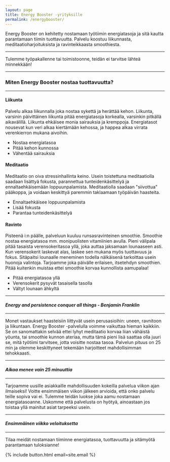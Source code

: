 ```yaml
---
layout: page
title: Energy Booster -yrityksille
permalink: /energybooster/
---
```


Energy Booster on kehitetty nostamaan työtiimin energiatasoja ja sitä kautta parantamaan tiimin tuottavuutta. Palvelu koostuu 
liikunnasta, meditaatioharjoituksista ja ravinteikkaasta smoothiesta. 

---

Tulemme työpakallenne tai toimistoonne, teidän ei tarvitse lähteä minnekkään!

---

### Miten Energy Booster nostaa tuottavuutta?

---

#### Liikunta

Palvelu alkaa liikunnalla joka nostaa sykettä ja herättää kehon. Liikunta, varsinin päivittäinen liikunta pitää energiatasoja 
korkealla, varsinkin pitkällä aikavälillä. Liikunta ehkäisee monia sairauksia ja kremppoja. Energiatasot nousevat kun veri alkaa
kiertämään kehossa, ja happea alkaa virrata verenkierron mukana aivoihin. 

- Nostaa energiatasoa
- Pitää kehon kunnossa
- Vähentää sairauksia

#### Meditaatio

Meditaatio on oiva stressinhallinta keino. Usein toistettuna meditaatiolla saadaan lisättyä fokusta, parannettua tunteidenkäsittelyä 
ja ennaltaehkäisemään loppuunpalamista. Meditaatiolla saadaan "siivottua" pääkoppa, ja voidaan keskittyä paremmin taklaamaan 
työpäivän haasteita. 

- Ennaltaehkäisee loppuunpalamista
- Lisää fokusta
- Parantaa tunteidenkäsittelyä

#### Ravinto

Pisteenä i:n päälle, palveluun kuuluu runsasravinteinen smoothie. Smoothie nostaa energiatasoa mm. monipuolisten vitamiinien avulla.
Pieni välipala pitää tasaista verensokeritasoa yllä, joka auttaa jaksamaan lounaaseen asti. Kun verensokerit laskevat alas, laskee
sen mukana myös tuottavuus ja fokus. Sitäpaitsi lounaalle meneminen todella nälkäisenä tarkoittaa usein huonoja valintoja.
Tarjoamme joka päivälle erilaisen, itsetehdyn smoothien. Pitää kuitenkin muistaa ettei smoothie korvaa kunnollista aamupalaa!

- Pitää energiatasoa yllä
- Verensokerit pysyvät tasaisella tasolla
- Vältyt lounaan ähkyltä

---

#### _Energy and persistence conquer all things - Benjamin Franklin_

---

Monet vastaukset haasteisiin liittyvät usein perusasioihin: uneen, ravnitoon ja liikuntaan. Energy Booster -palvelulla voimme 
vaikuttaa hieman kaikkiin. Se on sanomattakin selvää ettei lyhyt meditaatio korvaa liian vähäistä yöunta, tai smoothie kunnon 
ateriaa, mutta tämä pieni lisä saattaa olla juuri se, mitä työtiimi tarvitsee, jotta voisitte nostaa tasoa. Palvelun pituus on 25 min
ja olemme keskittyneet tekemään harjoitteet mahdollisimman tehokkaasti. 

---

#### _Aikaa menee vain 25 minuuttia_

---


Tarjoamme uusille asiakkaille mahdollisuuden kokeilla palvelua viikon ajan ilmaiseksi! Voitte ensimmäisen viikon jälkeen arvioida,
että onko palvelu teille sopiva vai ei. Tulemme teidän luokse joka aamu nostamaan energiatasoanne. Uskomme että palvelusta on 
hyötyä, ainoastaan jos toistaa yllä mainitut asiat tarpeeksi usein. 

---

#### _Ensimmäinen viikko veloituksetta_

---

Tilaa meidät nostamaan tiiminne energiatasoa, tuottavuutta ja sitämyötä parantamaan tuloksianne!

<div>
{% include button.html email=site.email %}
</div>

